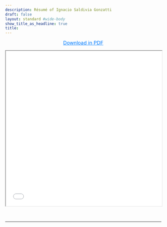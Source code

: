 ```yaml
---
description: Résumé of Ignacio Saldivia Gonzatti
draft: false
layout: standard #wide-body
show_title_as_headline: true
title:
---
```


<style>
.minimal-btn {
    background: none;
    border: none;
    color: #007bff; /* Change to your desired color */
    text-decoration: underline;
    font-size: 16px; /* Adjust size as needed */
    cursor: pointer;
    padding: 0;
}

.minimal-btn:hover {
    color: #0056b3; /* Change color on hover */
}
</style>

<p align="center">
    <a href="saldiviaGonzatti_cv_academic.pdf" download="saldiviaGonzatti_cv_academic" class="minimal-btn">
        Download in PDF <i class="fa fa-download"></i>
    </a>
</p>

<center>
  <body>
    <iframe
    src="saldiviaGonzatti_cv_academic.pdf#toolbar=0" width="100%" height="500px">
    </iframe>
  </body>
</html>
</center>

</br>
</br>

---

<!-- ## Business Résumé

<p align="center"><a href="saldiviaGonzatti_cv_business.pdf" download="saldiviaGonzatti_cv_business">
<button class="btn"> Download in PDF <i class="fa fa-download"></i></button></a> <p>

<center>
  <body>
    <iframe
    src="saldiviaGonzatti_cv_business.pdf#toolbar=0" width="100%" height="500px">
    </iframe>
  </body>
</html>
</center> -->
